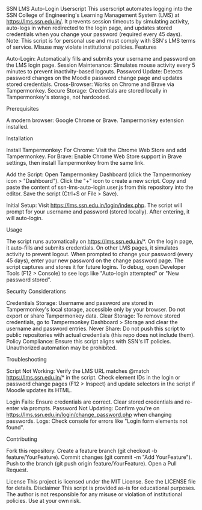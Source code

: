 SSN LMS Auto-Login Userscript
This userscript automates logging into the SSN College of Engineering's Learning Management System (LMS) at https://lms.ssn.edu.in/. It prevents session timeouts by simulating activity, auto-logs in when redirected to the login page, and updates stored credentials when you change your password (required every 45 days).
Note: This script is for personal use and must comply with SSN's LMS terms of service. Misuse may violate institutional policies.
Features

Auto-Login: Automatically fills and submits your username and password on the LMS login page.
Session Maintenance: Simulates mouse activity every 5 minutes to prevent inactivity-based logouts.
Password Update: Detects password changes on the Moodle password change page and updates stored credentials.
Cross-Browser: Works on Chrome and Brave via Tampermonkey.
Secure Storage: Credentials are stored locally in Tampermonkey's storage, not hardcoded.

Prerequisites

A modern browser: Google Chrome or Brave.
Tampermonkey extension installed.

Installation

Install Tampermonkey:
For Chrome: Visit the Chrome Web Store and add Tampermonkey.
For Brave: Enable Chrome Web Store support in Brave settings, then install Tampermonkey from the same link.


Add the Script:
Open Tampermonkey Dashboard (click the Tampermonkey icon > "Dashboard").
Click the "+" icon to create a new script.
Copy and paste the content of ssn-lms-auto-login.user.js from this repository into the editor.
Save the script (Ctrl+S or File > Save).


Initial Setup:
Visit https://lms.ssn.edu.in/login/index.php.
The script will prompt for your username and password (stored locally).
After entering, it will auto-login.



Usage

The script runs automatically on https://lms.ssn.edu.in/*.
On the login page, it auto-fills and submits credentials.
On other LMS pages, it simulates activity to prevent logout.
When prompted to change your password (every 45 days), enter your new password on the change password page. The script captures and stores it for future logins.
To debug, open Developer Tools (F12 > Console) to see logs like "Auto-login attempted" or "New password stored".

Security Considerations

Credentials Storage: Username and password are stored in Tampermonkey's local storage, accessible only by your browser. Do not export or share Tampermonkey data.
Clear Storage: To remove stored credentials, go to Tampermonkey Dashboard > Storage and clear the username and password entries.
Never Share: Do not push this script to public repositories with actual credentials (this repo does not include them).
Policy Compliance: Ensure this script aligns with SSN's IT policies. Unauthorized automation may be prohibited.

Troubleshooting

Script Not Working:
Verify the LMS URL matches @match https://lms.ssn.edu.in/* in the script.
Check element IDs in the login or password change pages (F12 > Inspect) and update selectors in the script if Moodle updates its HTML.


Login Fails: Ensure credentials are correct. Clear stored credentials and re-enter via prompts.
Password Not Updating: Confirm you're on https://lms.ssn.edu.in/login/change_password.php when changing passwords.
Logs: Check console for errors like "Login form elements not found".

Contributing

Fork this repository.
Create a feature branch (git checkout -b feature/YourFeature).
Commit changes (git commit -m "Add YourFeature").
Push to the branch (git push origin feature/YourFeature).
Open a Pull Request.

License
This project is licensed under the MIT License. See the LICENSE file for details.
Disclaimer
This script is provided as-is for educational purposes. The author is not responsible for any misuse or violation of institutional policies. Use at your own risk.
